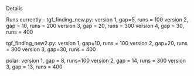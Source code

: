 







Details



Runs currently - 
tgf_finding_new.py: 
version 1, gap=5, runs = 100
version 2, gap = 10, runs = 200
version 3, gap = 20, runs = 300
version 4, gap = 30, runs = 400


tgf_finding_new2.py:
version 1, gap=10, runs = 100
version 2, gap=20, runs = 300
version 3, gap=30, runs = 400



polar:
version 1, gap = 8, runs=100
version 2, gap = 14, runs = 300
version 3, gap = 13, runs = 400
